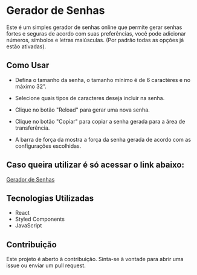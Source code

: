 # Gerador de Senhas

Este é um simples gerador de senhas online que permite gerar senhas fortes e seguras de acordo com suas preferências, você pode adicionar números, símbolos e letras maiúsculas.
(Por padrão todas as opções já estão ativadas).

## Como Usar

- Defina o tamanho da senha, o tamanho mínimo é de 6 caractéres e no máximo 32".

- Selecione quais tipos de caracteres deseja incluir na senha.
- Clique no botão "Reload" para gerar uma nova senha.
- Clique no botão "Copiar" para copiar a senha gerada para a área de transferência.
- A barra de força da mostra a força da senha gerada de acordo com as configurações escolhidas.

## Caso queira utilizar é só acessar o link abaixo:
<a href="https://aspasswordgenerator.web.app/">Gerador de Senhas</a>

## Tecnologias Utilizadas

- React
- Styled Components
- JavaScript

## Contribuição

Este projeto é aberto à contribuição. Sinta-se à vontade para abrir uma issue ou enviar um pull request.

